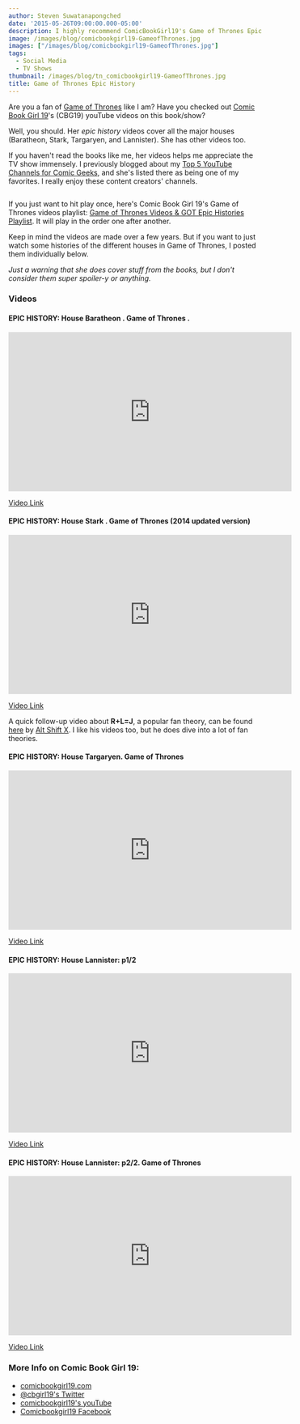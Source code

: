 ```yaml
---
author: Steven Suwatanapongched
date: '2015-05-26T09:00:00.000-05:00'
description: I highly recommend ComicBookGirl19's Game of Thrones Epic History.
image: /images/blog/comicbookgirl19-GameofThrones.jpg
images: ["/images/blog/comicbookgirl19-GameofThrones.jpg"]
tags:
  - Social Media
  - TV Shows
thumbnail: /images/blog/tn_comicbookgirl19-GameofThrones.jpg
title: Game of Thrones Epic History
---
```



Are you a fan of [Game of Thrones](http://www.imdb.com/title/tt0944947/) like I am? Have you checked out [Comic Book Girl 19](https://www.youtube.com/user/comicbookgirl19)'s (CBG19) youTube videos on this book/show?

Well, you should. Her <i>epic history</i> videos cover all the major houses (Baratheon, Stark, Targaryen, and Lannister). She has other videos too.

If you haven't read the books like me, her videos helps me appreciate the TV show immensely. I previously blogged about my [Top 5 YouTube Channels for Comic Geeks](/2015/05/top-5-youtube-channels-for-comic-geeks), and she's listed there as being one of my favorites. I really enjoy these content creators' channels.

<img   src="/images/blog/comicbookgirl19-GameofThrones.jpg" alt="" alt="Comic Book Girl 19's Game of Thrones Epic History" />

If you just want to hit play once, here's Comic Book Girl 19's Game of Thrones videos playlist: [Game of Thrones Videos &amp; GOT Epic Histories Playlist](https://www.youtube.com/playlist?list=PLHZDkFt4F9fNO6XB4L1mi4v-vs96zy53g). It will play in the order one after another.

Keep in mind the videos are made over a few years. But if you want to just watch some histories of the different houses in Game of Thrones, I posted them individually below.

<i>Just a warning that she does cover stuff from the books, but I don't consider them super spoiler-y or anything.</i>

### Videos

#### EPIC HISTORY: House Baratheon . Game of Thrones .

<div class="video-container"><iframe width="560" height="315" src="https://www.youtube.com/embed/AcnSNlanjL4?list=PLHZDkFt4F9fNO6XB4L1mi4v-vs96zy53g" frameborder="0" allowfullscreen></iframe></div>

[Video Link](https://www.youtube.com/watch?v=AcnSNlanjL4)

#### EPIC HISTORY: House Stark . Game of Thrones (2014 updated version)

<div class="video-container"><iframe width="560" height="315" src="https://www.youtube.com/embed/fIIzuqIRB2g?list=PLHZDkFt4F9fNO6XB4L1mi4v-vs96zy53g" frameborder="0" allowfullscreen></iframe></div>

[Video Link](https://www.youtube.com/watch?v=fIIzuqIRB2g)

A quick follow-up video about <b>R+L=J</b>, a popular fan theory, can be found [here](https://www.youtube.com/watch?v=kHqzFwodZqQ) by [Alt Shift X](https://www.youtube.com/channel/UCveZqqGewoyPiacooywP5Ig). I like his videos too, but he does dive into a lot of fan theories.

#### EPIC HISTORY: House Targaryen. Game of Thrones

<div class="video-container"><iframe width="560" height="315" src="https://www.youtube.com/embed/mnfYj-cHM5c?list=PLHZDkFt4F9fNO6XB4L1mi4v-vs96zy53g" frameborder="0" allowfullscreen></iframe></div>

[Video Link](https://www.youtube.com/watch?v=mnfYj-cHM5c)

#### EPIC HISTORY: House Lannister: p1/2

<div class="video-container"><iframe width="560" height="315" src="https://www.youtube.com/embed/v9q4Ht-W164?list=PLHZDkFt4F9fNO6XB4L1mi4v-vs96zy53g" frameborder="0" allowfullscreen></iframe></div>

[Video Link](https://www.youtube.com/watch?v=v9q4Ht-W164)

#### EPIC HISTORY: House Lannister: p2/2. Game of Thrones

<div class="video-container"><iframe width="560" height="315" src="https://www.youtube.com/embed/OLXmhA0jVOI?list=PLHZDkFt4F9fNO6XB4L1mi4v-vs96zy53g" frameborder="0" allowfullscreen></iframe></div>

[Video Link](https://www.youtube.com/watch?v=OLXmhA0jVOI)

### More Info on Comic Book Girl 19:

* [comicbookgirl19.com](http://www.comicbookgirl19.com/)
* [@cbgirl19's Twitter](https://twitter.com/cbgirl19)
* [comicbookgirl19's youTube](https://www.youtube.com/user/comicbookgirl19)
* [Comicbookgirl19 Facebook](https://www.facebook.com/Comicbookgirl19)